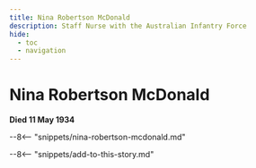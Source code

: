 ```yaml
---
title: Nina Robertson McDonald
description: Staff Nurse with the Australian Infantry Force
hide:
  - toc
  - navigation  
---
```


# Nina Robertson McDonald

**Died 11 May 1934**

--8<-- "snippets/nina-robertson-mcdonald.md"

--8<-- "snippets/add-to-this-story.md"